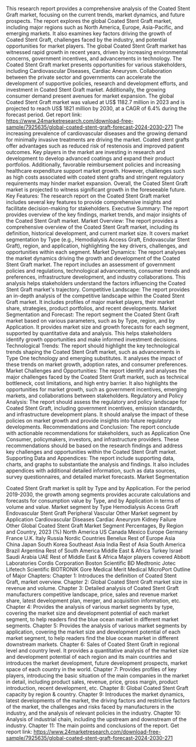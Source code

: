 This research report provides a comprehensive analysis of the Coated Stent Graft market, focusing on the current trends, market dynamics, and future prospects. The report explores the global Coated Stent Graft market, including major regions such as North America, Europe, Asia-Pacific, and emerging markets. It also examines key factors driving the growth of Coated Stent Graft, challenges faced by the industry, and potential opportunities for market players.
The global Coated Stent Graft market has witnessed rapid growth in recent years, driven by increasing environmental concerns, government incentives, and advancements in technology. The Coated Stent Graft market presents opportunities for various stakeholders, including Cardiovascular Diseases, Cardiac Aneurysm. Collaboration between the private sector and governments can accelerate the development of supportive policies, research and development efforts, and investment in Coated Stent Graft market. Additionally, the growing consumer demand present avenues for market expansion.
The global Coated Stent Graft market was valued at US$ 1182.7 million in 2023 and is projected to reach US$ 1821 million by 2030, at a CAGR of 6.4% during the forecast period.
Get report link: https://www.24marketresearch.com/download-free-sample/7925635/global-coated-stent-graft-forecast-2024-2030-271 
The increasing prevalence of cardiovascular diseases and the growing demand for minimally invasive treatments are driving the market. Coated stent grafts offer advantages such as reduced risk of restenosis and improved patient outcomes. Key players in the market are investing in research and development to develop advanced coatings and expand their product portfolios. Additionally, favorable reimbursement policies and increasing healthcare expenditure support market growth. However, challenges such as high costs associated with coated stent grafts and stringent regulatory requirements may hinder market expansion. Overall, the Coated Stent Graft market is projected to witness significant growth in the foreseeable future.
Key Features:
The research report on the Coated Stent Graft market includes several key features to provide comprehensive insights and facilitate decision-making for stakeholders.
Executive Summary: The report provides overview of the key findings, market trends, and major insights of the Coated Stent Graft market.
Market Overview: The report provides a comprehensive overview of the Coated Stent Graft market, including its definition, historical development, and current market size. It covers market segmentation by Type (e.g., Hemodialysis Access Graft, Endovascular Stent Graft), region, and application, highlighting the key drivers, challenges, and opportunities within each segment.
Market Dynamics: The report analyses the market dynamics driving the growth and development of the Coated Stent Graft market. The report includes an assessment of government policies and regulations, technological advancements, consumer trends and preferences, infrastructure development, and industry collaborations. This analysis helps stakeholders understand the factors influencing the Coated Stent Graft market's trajectory.
Competitive Landscape: The report provides an in-depth analysis of the competitive landscape within the Coated Stent Graft market. It includes profiles of major market players, their market share, strategies, product portfolios, and recent developments.
Market Segmentation and Forecast: The report segment the Coated Stent Graft market based on various parameters, such as by Type, region, and by Application. It provides market size and growth forecasts for each segment, supported by quantitative data and analysis. This helps stakeholders identify growth opportunities and make informed investment decisions.
Technological Trends: The report should highlight the key technological trends shaping the Coated Stent Graft market, such as advancements in Type One technology and emerging substitutes. It analyses the impact of these trends on market growth, adoption rates, and consumer preferences.
Market Challenges and Opportunities: The report identify and analyses the major challenges faced by the Coated Stent Graft market, such as technical bottleneck, cost limitations, and high entry barrier. It also highlights the opportunities for market growth, such as government incentives, emerging markets, and collaborations between stakeholders.
Regulatory and Policy Analysis: The report should assess the regulatory and policy landscape for Coated Stent Graft, including government incentives, emission standards, and infrastructure development plans. It should analyse the impact of these policies on market growth and provide insights into future regulatory developments.
Recommendations and Conclusion: The report conclude with actionable recommendations for stakeholders, such as Application One Consumer, policymakers, investors, and infrastructure providers. These recommendations should be based on the research findings and address key challenges and opportunities within the Coated Stent Graft market.
Supporting Data and Appendices: The report include supporting data, charts, and graphs to substantiate the analysis and findings. It also includes appendices with additional detailed information, such as data sources, survey questionnaires, and detailed market forecasts.
Market Segmentation

Coated Stent Graft market is split by Type and by Application. For the period 2019-2030, the growth among segments provides accurate calculations and forecasts for consumption value by Type, and by Application in terms of volume and value.
Market segment by Type
Hemodialysis Access Graft
Endovascular Stent Graft
Peripheral Vascular
Other
Market segment by Application
Cardiovascular Diseases
Cardiac Aneurysm
Kidney Failure
Other
Global Coated Stent Graft Market Segment Percentages, By Region and Country, 2023 (%)
North America
US
Canada
Mexico
Europe
Germany
France
U.K.
Italy
Russia
Nordic Countries
Benelux
Rest of Europe
Asia
China
Japan
South Korea
Southeast Asia
India
Rest of Asia
South America
Brazil
Argentina
Rest of South America
Middle East & Africa
Turkey
Israel
Saudi Arabia
UAE
Rest of Middle East & Africa
Major players covered
Abbott Laboratories
Cordis Corporation
Boston Scientific
BD
Medtronic
Jotec
Lifetech Scientific
BIOTRONIK
Gore Medical
Merit Medical
MicroPort
Outline of Major Chapters:
Chapter 1: Introduces the definition of Coated Stent Graft, market overview.
Chapter 2: Global Coated Stent Graft market size in revenue and volume.
Chapter 3: Detailed analysis of Coated Stent Graft manufacturers competitive landscape, price, sales and revenue market share, latest development plan, merger, and acquisition information, etc.
Chapter 4: Provides the analysis of various market segments by type, covering the market size and development potential of each market segment, to help readers find the blue ocean market in different market segments.
Chapter 5: Provides the analysis of various market segments by application, covering the market size and development potential of each market segment, to help readers find the blue ocean market in different downstream markets.
Chapter 6: Sales of Coated Stent Graft in regional level and country level. It provides a quantitative analysis of the market size and development potential of each region and its main countries and introduces the market development, future development prospects, market space of each country in the world.
Chapter 7: Provides profiles of key players, introducing the basic situation of the main companies in the market in detail, including product sales, revenue, price, gross margin, product introduction, recent development, etc.
Chapter 8: Global Coated Stent Graft capacity by region & country.
Chapter 9: Introduces the market dynamics, latest developments of the market, the driving factors and restrictive factors of the market, the challenges and risks faced by manufacturers in the industry, and the analysis of relevant policies in the industry.
Chapter 10: Analysis of industrial chain, including the upstream and downstream of the industry.
Chapter 11: The main points and conclusions of the report.
Get report link: https://www.24marketresearch.com/download-free-sample/7925635/global-coated-stent-graft-forecast-2024-2030-271 
